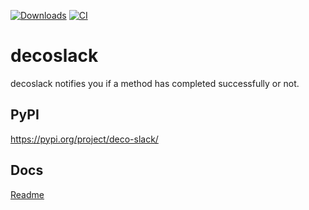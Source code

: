 [![Downloads](https://pepy.tech/badge/deco-slack)](https://pepy.tech/project/deco-slack)
[![CI](https://github.com/taross-f/deco-slack/actions/workflows/main.yml/badge.svg)](https://github.com/taross-f/deco-slack/actions/workflows/main.yml)
# decoslack

decoslack notifies you if a method has completed successfully or not.


## PyPI
https://pypi.org/project/deco-slack/

## Docs
[Readme](deco-slack/README.md)


